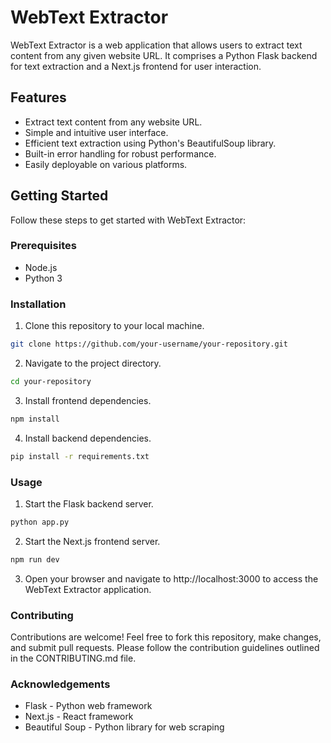 # WebText Extractor

WebText Extractor is a web application that allows users to extract text content from any given website URL. It comprises a Python Flask backend for text extraction and a Next.js frontend for user interaction.

## Features

- Extract text content from any website URL.
- Simple and intuitive user interface.
- Efficient text extraction using Python's BeautifulSoup library.
- Built-in error handling for robust performance.
- Easily deployable on various platforms.

## Getting Started

Follow these steps to get started with WebText Extractor:

### Prerequisites

- Node.js
- Python 3

### Installation

1. Clone this repository to your local machine.

```bash
git clone https://github.com/your-username/your-repository.git
```
2. Navigate to the project directory.

 ```bash
cd your-repository
```
3. Install frontend dependencies.

 ```bash
npm install
```
4. Install backend dependencies.

 ```bash
 pip install -r requirements.txt
 ```
### Usage

1. Start the Flask backend server.

 ```bash
 python app.py
 ```
2. Start the Next.js frontend server.

```bash
npm run dev
```
3. Open your browser and navigate to http://localhost:3000 to access the WebText Extractor application.

### Contributing
Contributions are welcome! Feel free to fork this repository, make changes, and submit pull requests. Please follow the contribution guidelines outlined in the CONTRIBUTING.md file.

### Acknowledgements
- Flask - Python web framework
- Next.js - React framework
- Beautiful Soup - Python library for web scraping